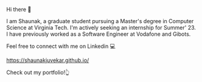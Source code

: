 Hi there 👋

I am Shaunak, a graduate student pursuing a Master's degree in Computer Science at Virginia Tech. I'm actively seeking an internship for Summer' 23. I have previously worked as a Software Engineer at Vodafone and Gibots.

Feel free to connect with me on Linkedin 💻

https://shaunakjuvekar.github.io/

Check out my portfolio!👆

